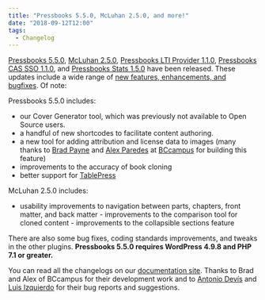 ```yaml
---
title: "Pressbooks 5.5.0, McLuhan 2.5.0, and more!"
date: "2018-09-12T12:00"
tags:
  - Changelog
---
```


[Pressbooks 5.5.0][pb-5-5-0], [McLuhan 2.5.0][mcluhan-2-5-0], [Pressbooks LTI Provider
1.1.0][lti-1-1-0], [Pressbooks CAS SSO 1.1.0][cas-1-1-0], and [Pressbooks Stats
1.5.0][stats-1-5-0] have been released. These updates include a wide range of
[new features, enhancements, and bugfixes](https://github.com/orgs/pressbooks/projects/8).
Of note:

Pressbooks 5.5.0 includes:

- our Cover Generator tool, which was previously not available to Open Source users.
- a
  handful of new shortcodes to facilitate content authoring.
- a new tool for adding
  attribution and license data to images (many thanks to
  [Brad Payne](https://github.com/bdolor) and [Alex Paredes](https://github.com/alex-418) at
  [BCcampus](https://bccampus.ca/) for building this feature)
- improvements to the accuracy
  of book cloning
- better support for [TablePress](https://tablepress.org)

McLuhan 2.5.0 includes:

- usability improvements to navigation between parts, chapters, front matter, and back
  matter - improvements to the comparison tool for cloned content - improvements to the
  collapsible sections feature

There are also some bug fixes, coding standards improvements, and tweaks in the other
plugins. **Pressbooks 5.5.0 requires WordPress 4.9.8 and PHP 7.1 or greater.**

You can read all the changelogs on our
[documentation site](https://docs.pressbooks.org/changelog/). Thanks to Brad and Alex of
BCcampus for their development work and to [Antonio Devís](https://github.com/colomet) and
[Luis Izquierdo](https://discourse.pressbooks.org/t/formatting-of-titles-of-collapsed-sections/661)
for their bug reports and suggestions.

[pb-5-5-0]: https://docs.pressbooks.org/changelog/pressbooks/#5-5-0
[mcluhan-2-5-0]: https://docs.pressbooks.org/changelog/pressbooks-book/#2-5-0
[lti-1-1-0]: https://docs.pressbooks.org/changelog/pressbooks-lti-provider/#1-1-0
[cas-1-1-0]: https://docs.pressbooks.org/changelog/pressbooks-cas-sso/#1-1-0
[stats-1-5-0]: https://docs.pressbooks.org/changelog/pressbooks-stats/#1-5-0
